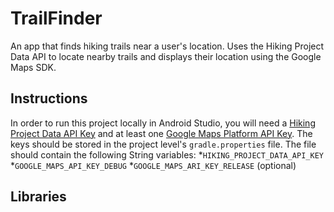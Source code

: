# TrailFinder
An app that finds hiking trails near a user's location. Uses the Hiking Project Data API to locate nearby trails and displays their location using the Google Maps SDK.

## Instructions
In order to run this project locally in Android Studio, you will need a [Hiking Project Data API Key](https://www.hikingproject.com/data) and at least one [Google Maps Platform API Key](https://developers.google.com/maps/documentation/android-sdk/get-api-key). The keys should be stored in the project level's `gradle.properties` file. The file should contain the following String variables:
  *`HIKING_PROJECT_DATA_API_KEY`
  *`GOOGLE_MAPS_API_KEY_DEBUG`
  *`GOOGLE_MAPS_ARI_KEY_RELEASE` (optional)

## Libraries
